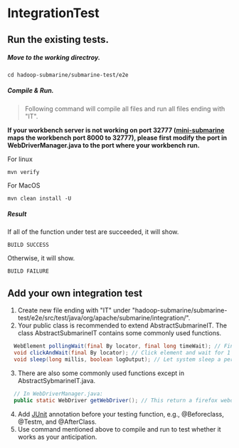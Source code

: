 <!---      
  Licensed under the Apache License, Version 2.0 (the "License");      
  you may not use this file except in compliance with the License.      
  You may obtain a copy of the License at      
      
   http://www.apache.org/licenses/LICENSE-2.0      
      
  Unless required by applicable law or agreed to in writing, software      
  distributed under the License is distributed on an "AS IS" BASIS,      
  WITHOUT WARRANTIES OR CONDITIONS OF ANY KIND, either express or implied.      
  See the License for the specific language governing permissions and      
  limitations under the License. See accompanying LICENSE file.      
-->

# IntegrationTest

## Run the existing tests.
##### Move to the working directroy.
```
cd hadoop-submarine/submarine-test/e2e
```
##### Compile & Run.

> Following command will compile all files and run all files ending with "IT". 

**If your workbench server is not working on port 32777 ([mini-submarine](https://github.com/apache/submarine/tree/master/dev-support/mini-submarine) maps the workbench port 8000 to 32777), please first modify the port in WebDriverManager.java to the port where your workbench run.** 

For linux
```
mvn verify
```
For MacOS
```
mvn clean install -U
```
##### Result
If all of the function under test are succeeded, it will show.
```
BUILD SUCCESS
```
Otherwise, it will show.
```
BUILD FAILURE
```

## Add your own integration test
1. Create new file ending with "IT" under "hadoop-submarine/submarine-test/e2e/src/test/java/org/apache/submarine/integration/".
2. Your public class is recommended to extend AbstractSubmarineIT. The class AbstractSubmarineIT contains some commonly used functions. 
```java
  WebElement pollingWait(final By locator, final long timeWait); // Find element on the website.
  void clickAndWait(final By locator); // Click element and wait for 1 second.
  void sleep(long millis, boolean logOutput); // Let system sleep a period of time.
```
3. There are also some commonly used functions except in AbstractSybmarineIT.java.
```java
  // In WebDriverManager.java:
  public static WebDriver getWebDriver(); // This return a firefox webdriver which has been set to your workbench website.
```
4. Add [JUnit](https://junit.org/junit5/docs/current/user-guide/) annotation before your testing function, e.g., @Beforeclass, @Testm, and @AfterClass.
5. Use command mentioned above to compile and run to test whether it works as your anticipation.


